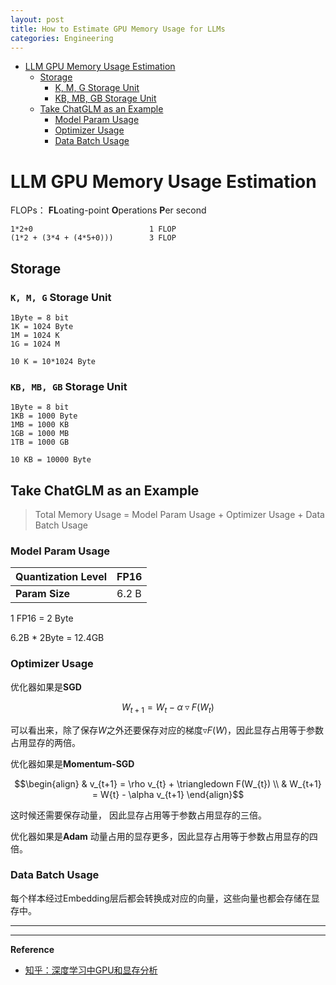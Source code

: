 ```yaml
---
layout: post
title: How to Estimate GPU Memory Usage for LLMs
categories: Engineering
---
```


- [LLM GPU Memory Usage Estimation](#llm-gpu-memory-usage-estimation)
  - [Storage](#storage)
    - [K, M, G Storage Unit](#k-m-g-t-storage-unit)
    - [KB, MB, GB Storage Unit](#kb-mb-gb-storage-unit)
  - [Take ChatGLM as an Example](#take-chatglm-as-an-example)
    - [Model Param Usage](#model-param-usage)
    - [Optimizer Usage](#optimizer-usage)
    - [Data Batch Usage](#data-batch-usage)

# LLM GPU Memory Usage Estimation

FLOPs： **FL**oating-point **O**perations **P**er second
```
1*2+0                          1 FLOP
(1*2 + (3*4 + (4*5+0)))        3 FLOP
```

## Storage

### `K, M, G` Storage Unit

```
1Byte = 8 bit
1K = 1024 Byte
1M = 1024 K
1G = 1024 M

10 K = 10*1024 Byte
```

### `KB, MB, GB` Storage Unit

```
1Byte = 8 bit
1KB = 1000 Byte
1MB = 1000 KB
1GB = 1000 MB
1TB = 1000 GB

10 KB = 10000 Byte
```

## Take ChatGLM as an Example

> Total Memory Usage = Model Param Usage + Optimizer Usage + Data Batch Usage

### Model Param Usage

| **Quantization Level** | FP16 |
| --- | --- |
| **Param Size** | 6.2 B |

1 FP16 = 2 Byte

6.2B * 2Byte = 12.4GB 

### Optimizer Usage

优化器如果是**SGD**

$$W_{t+1} = W_{t} - \alpha\triangledown F(W_{t})$$

可以看出来，除了保存$W$之外还要保存对应的梯度$\triangledown F(W)$，因此显存占用等于参数占用显存的两倍。

优化器如果是**Momentum-SGD**

$$\begin{align}
& v_{t+1} = \rho v_{t} + \triangledown F(W_{t}) \\
& W_{t+1} = W{t} - \alpha v_{t+1}
\end{align}$$

这时候还需要保存动量， 因此显存占用等于参数占用显存的三倍。

优化器如果是**Adam**
动量占用的显存更多，因此显存占用等于参数占用显存的四倍。

### Data Batch Usage

每个样本经过Embedding层后都会转换成对应的向量，这些向量也都会存储在显存中。


---
---
**Reference**
- [知乎：深度学习中GPU和显存分析](https://zhuanlan.zhihu.com/p/31558973)